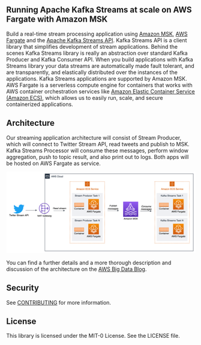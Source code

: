 ## Running Apache Kafka Streams at scale on AWS Fargate with Amazon MSK
Build a real-time stream processing application using [Amazon MSK](https://aws.amazon.com/msk/), [AWS Fargate](https://aws.amazon.com/fargate/) and the [Apache Kafka Streams API](https://kafka.apache.org/documentation/streams/). Kafka Streams API is a client library that simplifies development of stream applications. Behind the scenes Kafka Streams library is really an abstraction over standard Kafka Producer and Kafka Consumer API. When you build applications with Kafka Streams library your data streams are automatically made fault tolerant, and are transparently, and elastically distributed over the instances of the applications. Kafka Streams applications are supported by Amazon MSK. AWS Fargate is a serverless compute engine for containers that works with AWS container orchestration services like [Amazon Elastic Container Service (Amazon ECS)](https://aws.amazon.com/ecs/), which allows us to easily run, scale, and secure containerized applications.

## Architecture
Our streaming application architecture will consist of Stream Producer, which will connect to Twitter Stream API, read tweets and publish to MSK. Kafka Streams Processor will consume these messages, perform window aggregation, push to topic result, and also print out to logs. Both apps will be hosted on AWS Fargate as service.

![Architecture](misc/MSK_Kafka_Streams_Fargate.png)

You can find a further details and a more thorough description and discussion of the architecture on the [AWS Big Data Blog]().

## Security

See [CONTRIBUTING](CONTRIBUTING.md#security-issue-notifications) for more information.

## License

This library is licensed under the MIT-0 License. See the LICENSE file.

